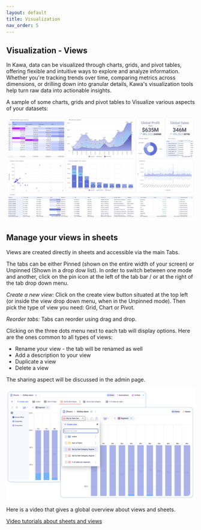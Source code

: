```yaml
---
layout: default
title: Visualization 
nav_order: 5
---
```


Visualization - Views
---

In Kawa, data can be visualized through charts, grids, and pivot tables, offering flexible and intuitive ways to explore and analyze information. Whether you're tracking trends over time, comparing metrics across dimensions, or drilling down into granular details, Kawa's visualization tools help turn raw data into actionable insights.

A sample of some charts, grids and pivot tables to Visualize various aspects of your datasets:

![AI Assist](./readme-assets/dashboard1.png)

## Manage your views in sheets

Views are created directly in sheets and accessible via the main Tabs.

The tabs can be either Pinned (shown on the entire width of your screen) or Unpinned (Shown in a drop dow list). In order to switch between one mode and another, click on the pin icon at the left of the tab bar / or at the right of the tab drop down menu.

_Create a new view:_ Click on the create view button situated at the top left (or inside the view drop down menu, when in the Unpinned mode). Then pick the type of view you need: Grid, Chart or Pivot.

_Reorder tabs:_ Tabs can reorder using drag and drop.

Clicking on the three dots menu next to each tab will display options. Here are the ones common to all types of views:

- Rename your view - the tab will be renamed as well
- Add a description to your view
- Duplicate a view
- Delete a view

The sharing aspect will be discussed in the admin page.

![Manage views](./readme-assets/view_management.png)



Here is a video that gives a global overview about views and sheets.

[Video tutorials about sheets and views](https://www.youtube.com/playlist?list=PL-glwHeQFKj4jEWqXz16I_RjzslAn2GO-)